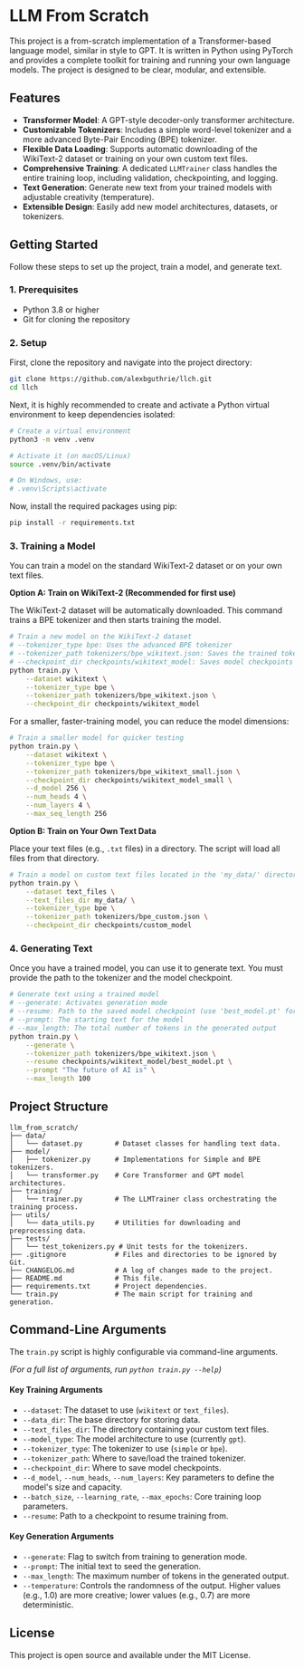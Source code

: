 # LLM From Scratch

This project is a from-scratch implementation of a Transformer-based language model, similar in style to GPT. It is written in Python using PyTorch and provides a complete toolkit for training and running your own language models. The project is designed to be clear, modular, and extensible.

## Features

- **Transformer Model**: A GPT-style decoder-only transformer architecture.
- **Customizable Tokenizers**: Includes a simple word-level tokenizer and a more advanced Byte-Pair Encoding (BPE) tokenizer.
- **Flexible Data Loading**: Supports automatic downloading of the WikiText-2 dataset or training on your own custom text files.
- **Comprehensive Training**: A dedicated `LLMTrainer` class handles the entire training loop, including validation, checkpointing, and logging.
- **Text Generation**: Generate new text from your trained models with adjustable creativity (temperature).
- **Extensible Design**: Easily add new model architectures, datasets, or tokenizers.

## Getting Started

Follow these steps to set up the project, train a model, and generate text.

### 1. Prerequisites

- Python 3.8 or higher
- Git for cloning the repository

### 2. Setup

First, clone the repository and navigate into the project directory:

```bash
git clone https://github.com/alexbguthrie/llch.git
cd llch
```

Next, it is highly recommended to create and activate a Python virtual environment to keep dependencies isolated:

```bash
# Create a virtual environment
python3 -m venv .venv

# Activate it (on macOS/Linux)
source .venv/bin/activate

# On Windows, use:
# .venv\Scripts\activate
```

Now, install the required packages using pip:

```bash
pip install -r requirements.txt
```

### 3. Training a Model

You can train a model on the standard WikiText-2 dataset or on your own text files.

**Option A: Train on WikiText-2 (Recommended for first use)**

The WikiText-2 dataset will be automatically downloaded. This command trains a BPE tokenizer and then starts training the model.

```bash
# Train a new model on the WikiText-2 dataset
# --tokenizer_type bpe: Uses the advanced BPE tokenizer
# --tokenizer_path tokenizers/bpe_wikitext.json: Saves the trained tokenizer
# --checkpoint_dir checkpoints/wikitext_model: Saves model checkpoints here
python train.py \
    --dataset wikitext \
    --tokenizer_type bpe \
    --tokenizer_path tokenizers/bpe_wikitext.json \
    --checkpoint_dir checkpoints/wikitext_model
```

For a smaller, faster-training model, you can reduce the model dimensions:

```bash
# Train a smaller model for quicker testing
python train.py \
    --dataset wikitext \
    --tokenizer_type bpe \
    --tokenizer_path tokenizers/bpe_wikitext_small.json \
    --checkpoint_dir checkpoints/wikitext_model_small \
    --d_model 256 \
    --num_heads 4 \
    --num_layers 4 \
    --max_seq_length 256
```

**Option B: Train on Your Own Text Data**

Place your text files (e.g., `.txt` files) in a directory. The script will load all files from that directory.

```bash
# Train a model on custom text files located in the 'my_data/' directory
python train.py \
    --dataset text_files \
    --text_files_dir my_data/ \
    --tokenizer_type bpe \
    --tokenizer_path tokenizers/bpe_custom.json \
    --checkpoint_dir checkpoints/custom_model
```

### 4. Generating Text

Once you have a trained model, you can use it to generate text. You must provide the path to the tokenizer and the model checkpoint.

```bash
# Generate text using a trained model
# --generate: Activates generation mode
# --resume: Path to the saved model checkpoint (use 'best_model.pt' for the best one)
# --prompt: The starting text for the model
# --max_length: The total number of tokens in the generated output
python train.py \
    --generate \
    --tokenizer_path tokenizers/bpe_wikitext.json \
    --resume checkpoints/wikitext_model/best_model.pt \
    --prompt "The future of AI is" \
    --max_length 100
```

## Project Structure

```
llm_from_scratch/
├── data/
│   └── dataset.py        # Dataset classes for handling text data.
├── model/
│   ├── tokenizer.py      # Implementations for Simple and BPE tokenizers.
│   └── transformer.py    # Core Transformer and GPT model architectures.
├── training/
│   └── trainer.py        # The LLMTrainer class orchestrating the training process.
├── utils/
│   └── data_utils.py     # Utilities for downloading and preprocessing data.
├── tests/
│   └── test_tokenizers.py # Unit tests for the tokenizers.
├── .gitignore            # Files and directories to be ignored by Git.
├── CHANGELOG.md          # A log of changes made to the project.
├── README.md             # This file.
├── requirements.txt      # Project dependencies.
└── train.py              # The main script for training and generation.
```

## Command-Line Arguments

The `train.py` script is highly configurable via command-line arguments.

*(For a full list of arguments, run `python train.py --help`)*

#### Key Training Arguments
- `--dataset`: The dataset to use (`wikitext` or `text_files`).
- `--data_dir`: The base directory for storing data.
- `--text_files_dir`: The directory containing your custom text files.
- `--model_type`: The model architecture to use (currently `gpt`).
- `--tokenizer_type`: The tokenizer to use (`simple` or `bpe`).
- `--tokenizer_path`: Where to save/load the trained tokenizer.
- `--checkpoint_dir`: Where to save model checkpoints.
- `--d_model`, `--num_heads`, `--num_layers`: Key parameters to define the model's size and capacity.
- `--batch_size`, `--learning_rate`, `--max_epochs`: Core training loop parameters.
- `--resume`: Path to a checkpoint to resume training from.

#### Key Generation Arguments
- `--generate`: Flag to switch from training to generation mode.
- `--prompt`: The initial text to seed the generation.
- `--max_length`: The maximum number of tokens in the generated output.
- `--temperature`: Controls the randomness of the output. Higher values (e.g., 1.0) are more creative; lower values (e.g., 0.7) are more deterministic.

## License

This project is open source and available under the MIT License. 